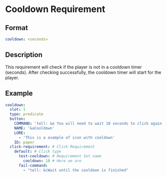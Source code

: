 # Cooldown Requirement

## Format
```yaml
cooldown: <seconds>
```

## Description
This requirement will check if the player is not in a cooldown timer (seconds). After checking successfully, the cooldown timer will start for the player.

## Example
```yaml
cooldown:
  slot: 1
  type: predicate
  button:
    COMMAND: 'tell: &e You will need to wait 10 seconds to click again'
    NAME: '&aCooldown'
    LORE:
      - 'This is a example of icon with cooldown'
    ID: paper
  click-requirement: # Click Requirement
    default: # Click type
      test-cooldown: # Requirement Set name
        cooldown: 10 # Here we are
      fail-command:
        - "tell: &cWait until the cooldown is finished"
```